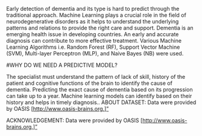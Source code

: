 Early detection of dementia and its type is hard to predict through the traditional approach. Machine Learning plays a crucial role in the field of neurodegenerative disorders as it helps to understand the underlying patterns and relations to provide the right care and support. Dementia is an emerging health issue in developing countries. An early and accurate diagnosis can contribute to more effective treatment. Various Machine Learning Algorithms i.e. Random Forest (RF), Support Vector Machine (SVM), Multi-layer Perceptron (MLP), and Naive Bayes (NB) were used.

#WHY DO WE NEED A PREDICTIVE MODEL?

The specialist must understand the pattern of lack of skill, history of the patient and cognitive functions of the brain to identify the cause of dementia. Predicting the exact cause of dementia based on its progression can take up to a year. Machine learning models can identify based on their history and helps in timely diagnosis.. ABOUT DATASET: Data were provided by OASIS [http://www.oasis-brains.org.]”



ACKNOWLEDGEMENT:
Data were provided by OASIS [http://www.oasis-brains.org.]”

